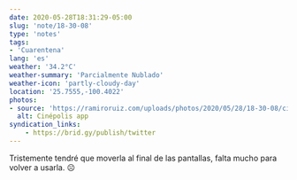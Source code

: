 ```yaml
---
date: 2020-05-28T18:31:29-05:00
slug: 'note/18-30-08'
type: 'notes'
tags:
- 'Cuarentena'
lang: 'es'
weather: '34.2°C'
weather-summary: 'Parcialmente Nublado'
weather-icon: 'partly-cloudy-day'
location: '25.7555,-100.4022'
photos:
- source: 'https://ramiroruiz.com/uploads/photos/2020/05/28/18-30-08/cinépolis-app.png'
  alt: Cinépolis app
syndication_links:
    - https://brid.gy/publish/twitter
---
```

Tristemente tendré que moverla al final de las pantallas, falta mucho para volver a usarla. ☹️  